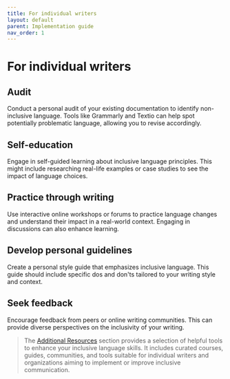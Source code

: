 ```yaml
---
title: For individual writers
layout: default
parent: Implementation guide
nav_order: 1
---
```

# For individual writers

## Audit

Conduct a personal audit of your existing documentation to identify non-inclusive language. Tools like Grammarly and Textio can help spot potentially problematic language, allowing you to revise accordingly.

## Self-education

Engage in self-guided learning about inclusive language principles. This might include researching real-life examples or case studies to see the impact of language choices.

## Practice through writing

Use interactive online workshops or forums to practice language changes and understand their impact in a real-world context. Engaging in discussions can also enhance learning.

## Develop personal guidelines

Create a personal style guide that emphasizes inclusive language. This guide should include specific dos and don'ts tailored to your writing style and context.

## Seek feedback

Encourage feedback from peers or online writing communities. This can provide diverse perspectives on the inclusivity of your writing.

> The [Additional Resources](https://majaborgosz.github.io/inclusivelanguage/docs/4.0_additionalresources.html) section provides a selection of helpful tools to enhance your inclusive language skills. It includes curated courses, guides, communities, and tools suitable for individual writers and organizations aiming to implement or improve inclusive communication.
